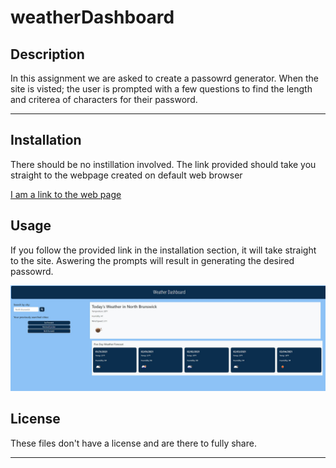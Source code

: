 # weatherDashboard


## Description 

In this assignment we are asked to create a passowrd generator. When the site is visted; the user is prompted with a few questions to find the length and criterea of characters for their password. 

---

## Installation

There should be no instillation involved. The link provided should take you straight to the webpage created on default web browser


[I am a link to the web page](https://cheetboy159.github.io/passwordGenerator/)



## Usage 

If you follow the provided link in the installation section, it will take straight to the site. Aswering the prompts will result in generating the desired passowrd. 

![](assets/weatherDashboard.JPG)


## License

These files don't have a license and are there to fully share.

---
